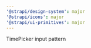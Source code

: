 ```yaml
---
'@strapi/design-system': major
'@strapi/icons': major
'@strapi/ui-primitives': major
---
```


TimePicker input pattern
